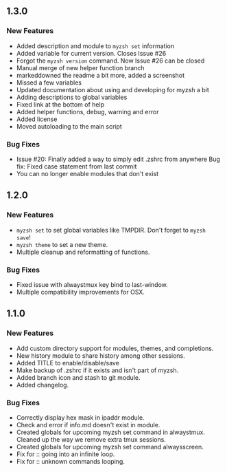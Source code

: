 ## 1.3.0
### New Features
* Added description and module to `myzsh set` information
* Added variable for current version. Closes Issue #26
* Forgot the `myzsh version` command. Now Issue #26 can be closed
* Manual merge of new helper function branch
* markeddowned the readme a bit more, added a screenshot
* Missed a few variables
* Updated documentation about using and developing for myzsh a bit
* Adding descriptions to global variables
* Fixed link at the bottom of help
* Added helper functions, debug, warning and error
* Added license
* Moved autoloading to the main script

### Bug Fixes
* Issue #20: Finally added a way to simply edit .zshrc from anywhere Bug fix: Fixed case statement from last commit
* You can no longer enable modules that don't exist

## 1.2.0
### New Features
* `myzsh set` to set global variables like TMPDIR. Don't forget to `myzsh save`!
* `myzsh theme` to set a new theme.
* Multiple cleanup and reformatting of functions.
 
### Bug Fixes
* Fixed issue with alwaystmux key bind to last-window.
* Multiple compatibility improvements for OSX. 

## 1.1.0
### New Features
* Add custom directory support for modules, themes, and completions.
* New history module to share history among other sessions.
* Added TITLE to enable/disable/save
* Make backup of .zshrc if it exists and isn't part of myzsh.
* Added branch icon and stash to git module.
* Added changelog.

### Bug Fixes
* Correctly display hex mask in ipaddr module.
* Check and error if info.md doesn't exist in module.
* Created globals for upcoming myzsh set command in alwaystmux. Cleaned up the way we remove extra tmux sessions.
* Created globals for upcoming myzsh set command alwaysscreen.
* Fix for :: going into an infinite loop.
* Fix for :: unknown commands looping.

<!---
Kind of used this line
`git log $(git tag -l | sort -rn | head -n 1).. --pretty=format:'[%h](http://github.com/brimstone/myzsh/commit/%H) - %s' --reverse | sed -e 's/^.* - //' | sort`
-->


